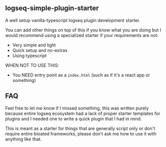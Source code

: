 ## logseq-simple-plugin-starter

A well setup vanilla-typescript logseq plugin development starter.

You can add other things on top of this if you know what you are doing but I would recommend using a specialized starter if your requirements are not:

- Very simple and light
- Quick setup and no-extras
- Using typescript

WHEN NOT TO USE THIS:
- You NEED entry point as a `index.html` (such as if it's a react app or something)

## FAQ

Feel free to let me know if I missed something, this was written purely because entire logseq ecosystem had a lack of proper starter templates for plugins and I needed one to write a quick plugin that I had in mind.

This is meant as a starter for things that are generally script only or don't require entire bloated frameworks, please don't ask me how to use it with anything like that.